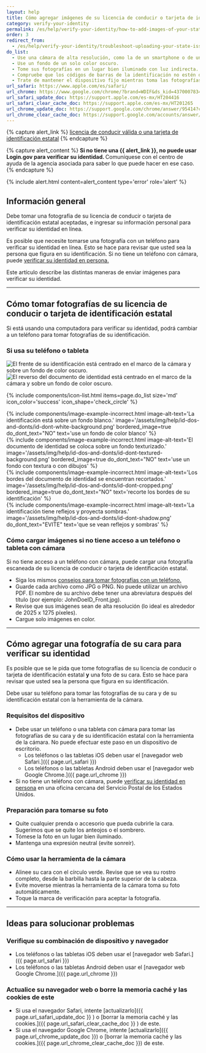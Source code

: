 ```yaml
---
layout: help
title: Cómo agregar imágenes de su licencia de conducir o tarjeta de identificación estatal
category: verify-your-identity
permalink: /es/help/verify-your-identity/how-to-add-images-of-your-state-issued-id/
order: 3
redirect_from:
  - /es/help/verify-your-identity/troubleshoot-uploading-your-state-issued-id/
do_list:
  - Use una cámara de alta resolución, como la de un smartphone o de una tableta. Es posible que la cámara web de su computadora no tome fotografías nítidas.
  - Use un fondo de un solo color oscuro.
  - Tome sus fotografías en un lugar bien iluminado con luz indirecta.
  - Compruebe que los códigos de barras de la identificación no estén dañados ni sucios.
  - Trate de mantener el dispositivo fijo mientras toma las fotografías. Para mantener la estabilidad, puede apoyar los brazos en una mesa.
url_safari: https://www.apple.com/es/safari/
url_chrome: https://www.google.com/chrome/?brand=WDIF&ds_kid=43700078347700321&gad_source=1&gclid=CjwKCAjww_iwBhApEiwAuG6ccAvZWVPqrBawjLCJp6uWvrMplezDwWVR7AnWXZhu-4He4V3oXJBOrRoCtTwQAvD_BwE&gclsrc=aw.ds&hl=es
url_safari_update_doc: https://support.apple.com/es-mx/HT204416
url_safari_clear_cache_doc: https://support.apple.com/es-mx/HT201265
url_chrome_update_doc: https://support.google.com/chrome/answer/95414?co=GENIE.Platform%3DDesktop&hl=es
url_chrome_clear_cache_doc: https://support.google.com/accounts/answer/32050?co=GENIE.Platform%3DDesktop&hl=es-419
---
```


{% capture alert_link %}
  <a href="/es/help/verify-your-identity/accepted-identification-documents/" class="usa-link">licencia de conducir válida o una tarjeta de identificación estatal</a>
{% endcapture %}

{% capture alert_content %}
  <strong>
  Si no tiene una {{ alert_link }}, no puede usar Login.gov para verificar su identidad.
  </strong>
  Comuníquese con el centro de ayuda de la agencia asociada para saber lo que puede hacer en ese caso.
{% endcapture %}

{%
  include alert.html
  content=alert_content
  type='error'
  role='alert'
%}

## Información general

Debe tomar una fotografía de su licencia de conducir o tarjeta de identificación estatal aceptadas, e ingresar su información personal para verificar su identidad en línea.

Es posible que necesite tomarse una fotografía con un teléfono para verificar su identidad en línea. Esto se hace para revisar que usted sea la persona que figura en su identificación. Si no tiene un teléfono con cámara, puede [verificar su identidad en persona.](/es/help/verify-your-identity/verify-your-identity-in-person/)

Este artículo describe las distintas maneras de enviar imágenes para verificar su identidad.

---

## Cómo tomar fotografías de su licencia de conducir o tarjeta de identificación estatal

Si está usando una computadora para verificar su identidad, podrá cambiar a un teléfono para tomar fotografías de su identificación.

### Si usa su teléfono o tableta

<div class="grid-row grid-gap margin-bottom-2">
  <div class="tablet:grid-col">
    <img alt="El frente de su identificación está centrado en el marco de la cámara y sobre un fondo de color oscuro." src="{{ site.baseurl }}/assets/img/help/id-dos-and-donts/id-do-front.png" />
  </div>
  <div class="tablet:grid-col">
    <img alt="El reverso del documento de identidad está centrado en el marco de la cámara y sobre un fondo de color oscuro." src="{{ site.baseurl }}/assets/img/help/id-dos-and-donts/id-do-back.png" />
  </div>
</div>

{%
  include components/icon-list.html
  items=page.do_list
  size='md'
  icon_color='success'
  icon_shape='check_circle'
%}

<div class="grid-row grid-gap">
  <div class="tablet:grid-col">
    {%
      include components/image-example-incorrect.html
      image-alt-text='La identificación está sobre un fondo blanco.'
      image='/assets/img/help/id-dos-and-donts/id-dont-white-background.png'
      bordered_image=true
      do_dont_text="NO"
      text='use un fondo de color blanco'
    %}
  </div>
  <div class="tablet:grid-col">
    {%
      include components/image-example-incorrect.html
      image-alt-text='El documento de identidad se coloca sobre un fondo texturizado.'
      image='/assets/img/help/id-dos-and-donts/id-dont-textured-background.png'
      bordered_image=true
      do_dont_text="NO"
      text='use un fondo con textura o con dibujos'
    %}
  </div>
</div>
<div class="grid-row grid-gap">
  <div class="tablet:grid-col">
    {%
      include components/image-example-incorrect.html
      image-alt-text='Los bordes del documento de identidad se encuentran recortados.'
      image='/assets/img/help/id-dos-and-donts/id-dont-cropped.png'
      bordered_image=true
      do_dont_text="NO"
      text='recorte los bordes de su identificación'
    %}
  </div>
  <div class="tablet:grid-col">
    {%
      include components/image-example-incorrect.html
      image-alt-text='La identificación tiene reflejos y proyecta sombras.'
      image='/assets/img/help/id-dos-and-donts/id-dont-shadow.png'
      do_dont_text="EVITE"
      text='que se vean reflejos y sombras'
    %}
  </div>
</div>

### Cómo cargar imágenes si no tiene acceso a un teléfono o tableta con cámara

Si no tiene acceso a un teléfono con cámara, puede cargar una fotografía escaneada de su licencia de conducir o tarjeta de identificación estatal.
* Siga los mismos [consejos para tomar fotografías con un teléfono.](#si-usa-su-teléfono-o-tableta)
* Guarde cada archivo como JPG o PNG. No puede utilizar un archivo PDF. El nombre de su archivo debe tener una abreviatura después del título (por ejemplo: JohnDoeID_Front.jpg).
* Revise que sus imágenes sean de alta resolución (lo ideal es alrededor de 2025 x 1275 píxeles).
* Cargue solo imágenes en color.

---

## Cómo agregar una fotografía de su cara para verificar su identidad

Es posible que se le pida que tome fotografías de su licencia de conducir o tarjeta de identificación estatal __y__ una foto de su cara. Esto se hace para revisar que usted sea la persona que figura en su identificación.

Debe usar su teléfono para tomar las fotografías de su cara y de su identificación estatal con la herramienta de la cámara.

### Requisitos del dispositivo

* Debe usar un teléfono o una tableta con cámara para tomar las fotografías de su cara y de su identificación estatal con la herramienta de la cámara. No puede efectuar este paso en un dispositivo de escritorio.
    * Los teléfonos o las tabletas iOS deben usar el [navegador web Safari.]({{ page.url_safari }})
    * Los teléfonos o las tabletas Android deben usar el [navegador web Google Chrome.]({{ page.url_chrome }})
* Si no tiene un teléfono con cámara, puede [verificar su identidad en persona](/es/help/verify-your-identity/verify-your-identity-in-person/) en una oficina cercana del Servicio Postal de los Estados Unidos.

### Preparación para tomarse su foto

* Quite cualquier prenda o accesorio que pueda cubrirle la cara. Sugerimos que se quite los anteojos o el sombrero.
* Tómese la foto en un lugar bien iluminado.
* Mantenga una expresión neutral (evite sonreír).

### Cómo usar la herramienta de la cámara

* Alinee su cara con el círculo verde. Revise que se vea su rostro completo, desde la barbilla hasta la parte superior de la cabeza.
* Evite moverse mientras la herramienta de la cámara toma su foto automáticamente.
* Toque la marca de verificación para aceptar la fotografía.

---

## Ideas para solucionar problemas

### Verifique su combinación de dispositivo y navegador
* Los teléfonos o las tabletas iOS deben usar el [navegador web Safari.]({{ page.url_safari }})
* Los teléfonos o las tabletas Android deben usar el [navegador web Google Chrome.]({{ page.url_chrome }})

### Actualice su navegador web o borre la memoria caché y las cookies de este
* Si usa el navegador Safari, intente [actualizarlo]({{ page.url_safari_update_doc }} ) o [borrar la memoria caché y las cookies.]({{ page.url_safari_clear_cache_doc }} ) de este.
* Si usa el navegador Google Chrome, intente [actualizarlo]({{ page.url_chrome_update_doc }}) o [borrar la memoria caché y las cookies.]({{ page.url_chrome_clear_cache_doc }}) de este.
